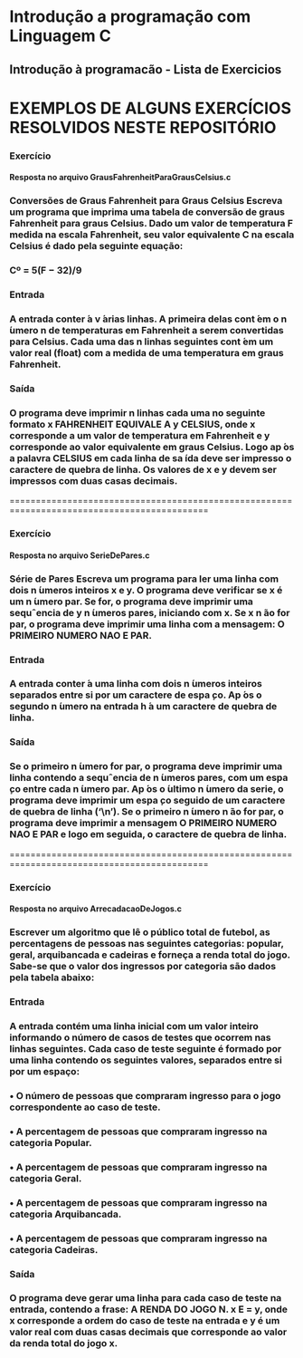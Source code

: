 # Introdução a programação com Linguagem C

<h2>Introdução à programacão - Lista de Exercicios</h2>

# EXEMPLOS DE ALGUNS EXERCÍCIOS RESOLVIDOS NESTE REPOSITÓRIO

<h3>Exercício</h3>
<h4> Resposta no arquivo GrausFahrenheitParaGrausCelsius.c </h4>
<h3>Conversões de Graus Fahrenheit para Graus Celsius
Escreva um programa que imprima uma tabela de conversão de graus Fahrenheit para graus Celsius. Dado
um valor de temperatura F medida na escala Fahrenheit, seu valor equivalente C na escala Celsius é dado
pela seguinte equação:</h3>

<h3>Cº = 5(F − 32)/9</h3> 

<h3>Entrada</h3>
<h3>A entrada conter ́a v ́arias linhas. A primeira delas cont ́em o n ́umero n de temperaturas em Fahrenheit
a serem convertidas para Celsius. Cada uma das n linhas seguintes cont ́em um valor real (float) com a
medida de uma temperatura em graus Fahrenheit.</h3>

<h3>Saída</h3>
<h3>O programa deve imprimir n linhas cada uma no seguinte formato x FAHRENHEIT EQUIVALE A
y CELSIUS, onde x corresponde a um valor de temperatura em Fahrenheit e y corresponde ao valor
equivalente em graus Celsius. Logo ap ́os a palavra CELSIUS em cada linha de sa ́ıda deve ser impresso o
caractere de quebra de linha. Os valores de x e y devem ser impressos com duas casas decimais.</h3>

============================================================================================

<h3>Exercício</h3>
<h4> Resposta no arquivo SerieDePares.c </h4>
<h3>Série de Pares
Escreva um programa para ler uma linha com dois n ́umeros inteiros x e y. O programa deve verificar se x
é um n ́umero par. Se for, o programa deve imprimir uma sequˆencia de y n ́umeros pares, iniciando com x.
Se x n ̃ao for par, o programa deve imprimir uma linha com a mensagem: O PRIMEIRO NUMERO NAO
E PAR.</h3>

<h3>Entrada</h3>
<h3>A entrada conter ́a uma linha com dois n ́umeros inteiros separados entre si por um caractere de espa ̧co.
Ap ́os o segundo n ́umero na entrada h ́a um caractere de quebra de linha.</h3>

<h3>Saída</h3>
<h3>Se o primeiro n ́umero for par, o programa deve imprimir uma linha contendo a sequˆencia de n ́umeros pares,
com um espa ̧co entre cada n ́umero par. Ap ́os o  ́ultimo n ́umero da serie, o programa deve imprimir um
espa ̧co seguido de um caractere de quebra de linha (‘\n’). Se o primeiro n ́umero n ̃ao for par, o programa
deve imprimir a mensagem O PRIMEIRO NUMERO NAO E PAR e logo em seguida, o caractere de
quebra de linha.</h3>

============================================================================================

<h3>Exercício</h3>
<h4> Resposta no arquivo ArrecadacaoDeJogos.c </h4> 

<h3>Escrever um algoritmo que lê o público total de futebol, as percentagens de pessoas nas seguintes
categorias: popular, geral, arquibancada e cadeiras e forneça a renda total do jogo. Sabe-se que o valor
dos ingressos por categoria são dados pela tabela abaixo:</h3>

<h3>Entrada</h3>
<h3>A entrada contém uma linha inicial com um valor inteiro informando o número de casos de testes que
ocorrem nas linhas seguintes. Cada caso de teste seguinte é formado por uma linha contendo os seguintes
valores, separados entre si por um espaço:</h3>
<h3>• O número de pessoas que compraram ingresso para o jogo correspondente ao caso de teste.</h3>
<h3>• A percentagem de pessoas que compraram ingresso na categoria Popular.</h3>
<h3>• A percentagem de pessoas que compraram ingresso na categoria Geral.</h3>
<h3>• A percentagem de pessoas que compraram ingresso na categoria Arquibancada.</h3>
<h3>• A percentagem de pessoas que compraram ingresso na categoria Cadeiras.</h3>

<h3>Saída</h3>
<h3>O programa deve gerar uma linha para cada caso de teste na entrada, contendo a frase: A RENDA DO
JOGO N. x E = y, onde x corresponde a ordem do caso de teste na entrada e y é um valor real com duas
casas decimais que corresponde ao valor da renda total do jogo x.</h3>

